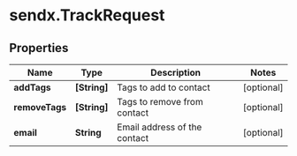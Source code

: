 # sendx.TrackRequest

## Properties

Name | Type | Description | Notes
------------ | ------------- | ------------- | -------------
**addTags** | **[String]** | Tags to add to contact | [optional] 
**removeTags** | **[String]** | Tags to remove from contact | [optional] 
**email** | **String** | Email address of the contact | [optional] 


